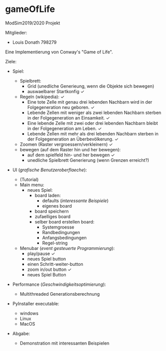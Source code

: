 # gameOfLife

ModSim2019/2020 Projekt

Mitglieder:
* Louis Donath 798279


Eine Implementierung von Conway's "Game of Life".

Ziele:

* Spiel:
    * Spielbrett:
        * Grid (unedliche Generieung, wenn die Objekte sich bewegen)
        * auswaelbarer Startkonfig ✓
    * Regeln (wikipedia): ✓
        * Eine tote Zelle mit genau drei lebenden Nachbarn wird in der Folgegeneration neu geboren. ✓
        * Lebende Zellen mit weniger als zwei lebenden Nachbarn sterben in der Folgegeneration an Einsamkeit. ✓
        * Eine lebende Zelle mit zwei oder drei lebenden Nachbarn bleibt in der Folgegeneration am Leben. ✓
        * Lebende Zellen mit mehr als drei lebenden Nachbarn sterben in der Folgegeneration an Überbevölkerung. ✓
    * Zoomen (Raster vergroessern/verkleinern) ✓
    * bewegen (auf dem Raster hin und her bewegen):
        * auf dem spielfeld hin- und her bewegen ✓
        * unedliche Spielbrett Generierung (wenn Grenzen erreicht?)
 
* UI (_grafische Benutzeroberflaeche_):
    * (Tutorial)
    * Main menu:
        * neues Spiel:   
            * board laden:
                * defaults (_interessante Beispiele_)
                * eigenes board
            * board speichern
            * zufaelliges board
            * selber board erstellen board:
                * Systemgroesse
                * Randbedingungen
                * Anfangsbedingungen
                * Regel-string
    * Menubar (_event gesteuerte Programmierung_):
        * play/pause ✓
        * neues Spiel button 
        * einen Schritt-weiter-button
        * zoom in/out button ✓
        * neues Spiel Button
 
* Performance (_Geschwindigkeitsoptimierung_):
    * Multithreaded Generationsberechnung
 
* PyInstaller executable:
    * windows
    * Linux 
    * MacOS
     
* Abgabe:
    * Demonstration mit interessanten Beispielen
